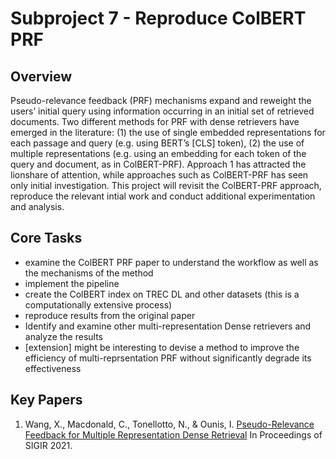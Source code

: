 # Subproject 7 - Reproduce ColBERT PRF

## Overview
Pseudo-relevance feedback (PRF) mechanisms expand and reweight the users’ initial query using information occurring in an initial set of retrieved documents. Two different methods for PRF with dense retrievers have emerged in the literature: (1) the use of single embedded representations for each passage and query (e.g. using BERT’s [CLS] token), (2) the use of multiple representations (e.g. using an embedding for each token of the query and document, as in ColBERT-PRF). Approach 1 has attracted the lionshare of attention, while approaches such as ColBERT-PRF has seen only initial investigation. This project will revisit the ColBERT-PRF approach, reproduce the relevant intial work and conduct additional experimentation and analysis.


## Core Tasks

- examine the ColBERT PRF paper to understand the workflow as well as the mechanisms of the method
- implement the pipeline
- create the ColBERT index on TREC DL and other datasets (this is a computationally extensive process)
- reproduce results from the original paper
- Identify and examine other multi-representation Dense retrievers and analyze the results
- [extension] might be interesting to devise a method to improve the efficiency of multi-reprsentation PRF without significantly degrade its effectiveness


## Key Papers

1. Wang, X., Macdonald, C., Tonellotto, N., & Ounis, I. [Pseudo-Relevance Feedback for Multiple Representation Dense Retrieval](https://arxiv.org/pdf/2106.11251.pdf) In Proceedings of SIGIR 2021.

